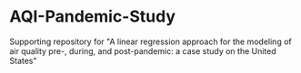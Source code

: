 # AQI-Pandemic-Study
Supporting repository for "A linear regression approach for the modeling of air quality pre-, during, and post-pandemic: a case study on the United States"
